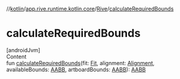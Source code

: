//[kotlin](../../../index.md)/[app.rive.runtime.kotlin.core](../index.md)/[Rive](index.md)/[calculateRequiredBounds](calculate-required-bounds.md)



# calculateRequiredBounds  
[androidJvm]  
Content  
fun [calculateRequiredBounds](calculate-required-bounds.md)(fit: [Fit](../-fit/index.md), alignment: [Alignment](../-alignment/index.md), availableBounds: [AABB](../-a-a-b-b/index.md), artboardBounds: [AABB](../-a-a-b-b/index.md)): [AABB](../-a-a-b-b/index.md)  



